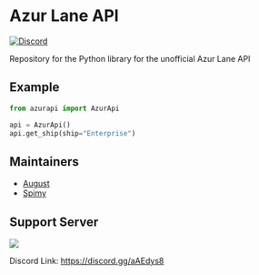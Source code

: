 # Azur Lane API
[![Discord](https://discordapp.com/api/guilds/648206344729526272/embed.png)](https://discord.gg/aAEdys8)

Repository for the Python library for the unofficial Azur Lane API

## Example
```py
from azurapi import AzurApi

api = AzurApi()
api.get_ship(ship="Enterprise")
```

## Maintainers
- [August](https://github.com/auguwu)
- [Spimy](https://github.com/Spimy)

## Support Server

[![](https://discordapp.com/api/guilds/648206344729526272/widget.png?style=banner2)](https://discord.gg/aAEdys8)

Discord Link: https://discord.gg/aAEdys8
